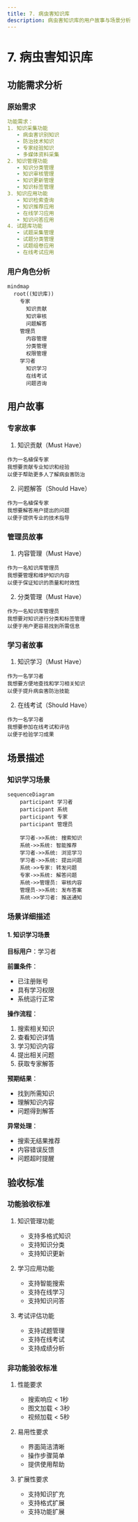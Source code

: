 ```yaml
---
title: 7. 病虫害知识库
description: 病虫害知识库的用户故事与场景分析
---
```


# 7. 病虫害知识库

## 功能需求分析

### 原始需求

```yaml
功能需求：
1. 知识采集功能
   - 病虫害识别知识
   - 防治技术知识
   - 专家经验知识
   - 多媒体资料采集
2. 知识管理功能
   - 知识分类管理
   - 知识审核管理
   - 知识更新管理
   - 知识标签管理
3. 知识应用功能
   - 知识检索查询
   - 知识推荐应用
   - 在线学习应用
   - 知识问答应用
4. 试题库功能
   - 试题采集管理
   - 试题分类管理
   - 试题组卷应用
   - 在线考试应用
```

### 用户角色分析

```mermaid
mindmap
  root((知识库))
    专家
      知识贡献
      知识审核
      问题解答
    管理员
      内容管理
      分类管理
      权限管理
    学习者
      知识学习
      在线考试
      问题咨询
```

## 用户故事

### 专家故事

1. 知识贡献（Must Have）
```
作为一名植保专家
我想要贡献专业知识和经验
以便于帮助更多人了解病虫害防治
```

2. 问题解答（Should Have）
```
作为一名植保专家
我想要解答用户提出的问题
以便于提供专业的技术指导
```

### 管理员故事

1. 内容管理（Must Have）
```
作为一名知识库管理员
我想要管理和维护知识内容
以便于保证知识的质量和时效性
```

2. 分类管理（Must Have）
```
作为一名知识库管理员
我想要对知识进行分类和标签管理
以便于用户更容易找到所需信息
```

### 学习者故事

1. 知识学习（Must Have）
```
作为一名学习者
我想要方便地查找和学习相关知识
以便于提升病虫害防治技能
```

2. 在线考试（Should Have）
```
作为一名学习者
我想要参加在线考试和评估
以便于检验学习成果
```

## 场景描述

### 知识学习场景

```mermaid
sequenceDiagram
    participant 学习者
    participant 系统
    participant 专家
    participant 管理员

    学习者->>系统: 搜索知识
    系统->>系统: 智能推荐
    学习者->>系统: 浏览学习
    学习者->>系统: 提出问题
    系统->>专家: 转发问题
    专家->>系统: 解答问题
    系统->>管理员: 审核内容
    管理员->>系统: 发布答案
    系统->>学习者: 推送通知
```

### 场景详细描述

#### 1. 知识学习场景

**目标用户**：学习者

**前置条件**：
- 已注册账号
- 具有学习权限
- 系统运行正常

**操作流程**：
1. 搜索相关知识
2. 查看知识详情
3. 学习知识内容
4. 提出相关问题
5. 获取专家解答

**预期结果**：
- 找到所需知识
- 理解知识内容
- 问题得到解答

**异常处理**：
- 搜索无结果推荐
- 内容错误反馈
- 问题超时提醒

## 验收标准

### 功能验收标准

1. 知识管理功能
   - 支持多格式知识
   - 支持知识分类
   - 支持知识更新

2. 学习应用功能
   - 支持智能搜索
   - 支持在线学习
   - 支持知识问答

3. 考试评估功能
   - 支持试题管理
   - 支持在线考试
   - 支持成绩分析

### 非功能验收标准

1. 性能要求
   - 搜索响应 < 1秒
   - 图文加载 < 3秒
   - 视频加载 < 5秒

2. 易用性要求
   - 界面简洁清晰
   - 操作步骤简单
   - 提供使用帮助

3. 扩展性要求
   - 支持知识扩充
   - 支持格式扩展
   - 支持功能扩展 